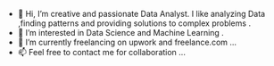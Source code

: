 - 👋 Hi, I’m creative and passionate Data Analyst. I like analyzing Data ,finding patterns and  providing solutions to complex problems  .
- 👀 I’m interested in Data Science and Machine Learning .
- 🌱 I’m currently freelancing on upwork and freelance.com  ...
- 📫 Feel free to contact me for collaboration ...
